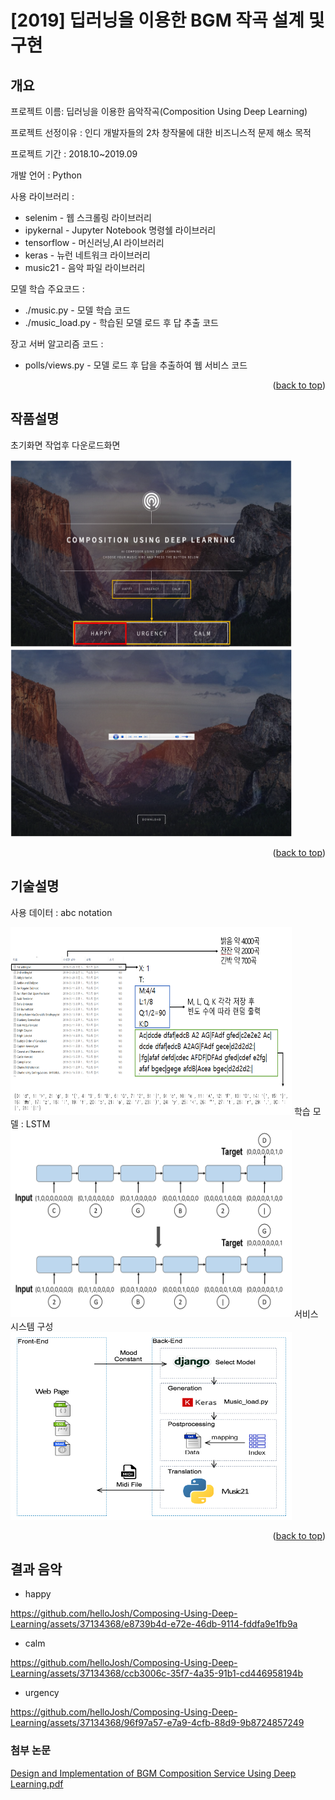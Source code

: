 <a name="readme-top"></a>
# [2019] 딥러닝을 이용한 BGM 작곡 설계 및 구현


## 개요
프로젝트 이름: 딥러닝을 이용한 음악작곡(Composition Using Deep Learning)

프로젝트 선정이유 : 인디 개발자들의 2차 창작물에 대한 비즈니스적 문제 해소 목적

프로젝트 기간 : 2018.10~2019.09

개발 언어 : Python

사용 라이브러리 : 
* selenim - 웹 스크롤링 라이브러리
* ipykernal - Jupyter Notebook 명령쉘 라이브러리
* tensorflow - 머신러닝,AI 라이브러리
* keras - 뉴런 네트워크 라이브러리
* music21 - 음악 파일 라이브러리

모델 학습 주요코드 : 
* ./music.py - 모델 학습 코드
* ./music_load.py - 학습된 모델 로드 후 답 추출 코드

장고 서버 알고리즘 코드 :
* polls/views.py - 모델 로드 후 답을 추출하여 웹 서비스 코드
  
<p align="right">(<a href="#readme-top">back to top</a>)</p>

## 작품설명
초기화면 작업후 다운로드화면

<img src="readme/1.png" width="450" height="300"><img src="readme/2.png" width="450" height="300">
<p align="right">(<a href="#readme-top">back to top</a>)</p>

## 기술설명
사용 데이터 : abc notation

<img src="readme/3.png" width="450" height="300">
학습 모델 : LSTM

<img src="readme/4.png" width="450" height="300">
서비스 시스템 구성

<img src="readme/5.png" width="450" height="300">


<p align="right">(<a href="#readme-top">back to top</a>)</p>


## 결과 음악
* happy
  

https://github.com/helloJosh/Composing-Using-Deep-Learning/assets/37134368/e8739b4d-e72e-46db-9114-fddfa9e1fb9a


* calm
  

https://github.com/helloJosh/Composing-Using-Deep-Learning/assets/37134368/ccb3006c-35f7-4a35-91b1-cd446958194b


* urgency


https://github.com/helloJosh/Composing-Using-Deep-Learning/assets/37134368/96f97a57-e7a9-4cfb-88d9-9b8724857249



### 첨부 논문
[Design and Implementation of BGM Composition Service Using Deep Learning.pdf](https://github.com/helloJosh/Composing-Using-Deep-Learning/files/13207383/Design.and.Implementation.of.BGM.Composition.Service.Using.Deep.Learning.pdf)

